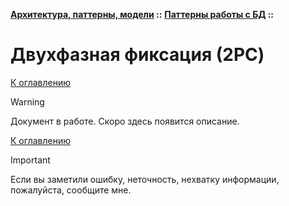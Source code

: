 **[Архитектура, паттерны, модели](../../README.md#patterns) ::** 
**[Паттерны работы с БД](../../README.md#patterns-db) ::**
# Двухфазная фиксация (2PC)

<!--

-->

[К оглавлению](../../README.md#patterns-db)

> [!WARNING]
> Документ в работе. Скоро здесь появится описание.

[К оглавлению](../../README.md#patterns-db)

> [!IMPORTANT]
> Если вы заметили ошибку, неточность, нехватку информации, пожалуйста, сообщите мне.
